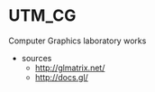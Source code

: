 # UTM_CG
Computer Graphics laboratory works

* sources 
    * http://glmatrix.net/
    * http://docs.gl/
